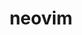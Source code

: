 ---
title: "neovim"
layout: cache
categories: [package, develop]
meta: {"versions": ["0.9.4"], "compilers": ["gcc@=10.2.1", "gcc@=7.5.0"], "oss": ["centos7", "ubuntu18.04"], "platforms": ["linux"], "targets": ["x86_64_v3"], "stacks": ["developer-tools", "developer-tools-manylinux2014", "root"], "num_specs": 14, "num_specs_by_stack": {"root": 14, "developer-tools-manylinux2014": 7, "developer-tools": 7}}
spec_details: [{"hash": "ku57zy47ttundtzof3tmow2ceoz2epyu", "compiler": "gcc@=10.2.1", "versions": ["0.9.4"], "os": "centos7", "platform": "linux", "target": "x86_64_v3", "variants": ["build_system=cmake", "build_type=Release", "generator=make", "~ipo", "~no_luajit"], "stacks": ["root", "developer-tools-manylinux2014"], "size": "-", "tarball": "https://binaries.spack.io/develop/build_cache/linux-centos7-x86_64_v3/gcc-10.2.1/neovim-0.9.4/linux-centos7-x86_64_v3-gcc-10.2.1-neovim-0.9.4-ku57zy47ttundtzof3tmow2ceoz2epyu.spack"}, {"hash": "vovlzfrps4szy2uk3nwffmh5ymwughyv", "compiler": "gcc@=10.2.1", "versions": ["0.9.4"], "os": "centos7", "platform": "linux", "target": "x86_64_v3", "variants": ["build_system=cmake", "build_type=Release", "generator=make", "~ipo", "~no_luajit"], "stacks": ["root", "developer-tools-manylinux2014"], "size": "-", "tarball": "https://binaries.spack.io/develop/build_cache/linux-centos7-x86_64_v3/gcc-10.2.1/neovim-0.9.4/linux-centos7-x86_64_v3-gcc-10.2.1-neovim-0.9.4-vovlzfrps4szy2uk3nwffmh5ymwughyv.spack"}, {"hash": "kv23jsvfge647bjzfs4tdt6guiudk2jk", "compiler": "gcc@=10.2.1", "versions": ["0.9.4"], "os": "centos7", "platform": "linux", "target": "x86_64_v3", "variants": ["build_system=cmake", "build_type=Release", "generator=make", "~ipo", "~no_luajit"], "stacks": ["root", "developer-tools-manylinux2014"], "size": "-", "tarball": "https://binaries.spack.io/develop/build_cache/linux-centos7-x86_64_v3/gcc-10.2.1/neovim-0.9.4/linux-centos7-x86_64_v3-gcc-10.2.1-neovim-0.9.4-kv23jsvfge647bjzfs4tdt6guiudk2jk.spack"}, {"hash": "23psiz7y6ipglsmey4cvosvyuosu43hr", "compiler": "gcc@=10.2.1", "versions": ["0.9.4"], "os": "centos7", "platform": "linux", "target": "x86_64_v3", "variants": ["build_system=cmake", "build_type=Release", "generator=make", "~ipo", "~no_luajit"], "stacks": ["root", "developer-tools-manylinux2014"], "size": "-", "tarball": "https://binaries.spack.io/develop/build_cache/linux-centos7-x86_64_v3/gcc-10.2.1/neovim-0.9.4/linux-centos7-x86_64_v3-gcc-10.2.1-neovim-0.9.4-23psiz7y6ipglsmey4cvosvyuosu43hr.spack"}, {"hash": "4i4ogbcdnccjisomuo3ehddhixicqvcz", "compiler": "gcc@=10.2.1", "versions": ["0.9.4"], "os": "centos7", "platform": "linux", "target": "x86_64_v3", "variants": ["build_system=cmake", "build_type=Release", "generator=make", "~ipo", "~no_luajit"], "stacks": ["root", "developer-tools-manylinux2014"], "size": "-", "tarball": "https://binaries.spack.io/develop/build_cache/linux-centos7-x86_64_v3/gcc-10.2.1/neovim-0.9.4/linux-centos7-x86_64_v3-gcc-10.2.1-neovim-0.9.4-4i4ogbcdnccjisomuo3ehddhixicqvcz.spack"}, {"hash": "pdqdntj5zwkgttyab4jsxb44hsmtsbfk", "compiler": "gcc@=10.2.1", "versions": ["0.9.4"], "os": "centos7", "platform": "linux", "target": "x86_64_v3", "variants": ["build_system=cmake", "build_type=Release", "generator=make", "~ipo", "~no_luajit"], "stacks": ["root", "developer-tools-manylinux2014"], "size": "-", "tarball": "https://binaries.spack.io/develop/build_cache/linux-centos7-x86_64_v3/gcc-10.2.1/neovim-0.9.4/linux-centos7-x86_64_v3-gcc-10.2.1-neovim-0.9.4-pdqdntj5zwkgttyab4jsxb44hsmtsbfk.spack"}, {"hash": "uoedymdpwr7tc24cxilefkfccdmnrdr7", "compiler": "gcc@=10.2.1", "versions": ["0.9.4"], "os": "centos7", "platform": "linux", "target": "x86_64_v3", "variants": ["build_system=cmake", "build_type=Release", "generator=make", "~ipo", "~no_luajit"], "stacks": ["root", "developer-tools-manylinux2014"], "size": "-", "tarball": "https://binaries.spack.io/develop/build_cache/linux-centos7-x86_64_v3/gcc-10.2.1/neovim-0.9.4/linux-centos7-x86_64_v3-gcc-10.2.1-neovim-0.9.4-uoedymdpwr7tc24cxilefkfccdmnrdr7.spack"}, {"hash": "wav6uqz67qwngkoqlc6ltdqn336z63jv", "compiler": "gcc@=7.5.0", "versions": ["0.9.4"], "os": "ubuntu18.04", "platform": "linux", "target": "x86_64_v3", "variants": ["build_system=cmake", "build_type=Release", "generator=make", "~ipo", "~no_luajit"], "stacks": ["root", "developer-tools"], "size": "-", "tarball": "https://binaries.spack.io/develop/build_cache/linux-ubuntu18.04-x86_64_v3/gcc-7.5.0/neovim-0.9.4/linux-ubuntu18.04-x86_64_v3-gcc-7.5.0-neovim-0.9.4-wav6uqz67qwngkoqlc6ltdqn336z63jv.spack"}, {"hash": "njjhkcj6qkelhiyiek2f5xj2ne2jzycb", "compiler": "gcc@=7.5.0", "versions": ["0.9.4"], "os": "ubuntu18.04", "platform": "linux", "target": "x86_64_v3", "variants": ["build_system=cmake", "build_type=Release", "generator=make", "~ipo", "~no_luajit"], "stacks": ["root", "developer-tools"], "size": "-", "tarball": "https://binaries.spack.io/develop/build_cache/linux-ubuntu18.04-x86_64_v3/gcc-7.5.0/neovim-0.9.4/linux-ubuntu18.04-x86_64_v3-gcc-7.5.0-neovim-0.9.4-njjhkcj6qkelhiyiek2f5xj2ne2jzycb.spack"}, {"hash": "w2fks4yao472ebkaajwwzq4i7flye3qe", "compiler": "gcc@=7.5.0", "versions": ["0.9.4"], "os": "ubuntu18.04", "platform": "linux", "target": "x86_64_v3", "variants": ["build_system=cmake", "build_type=Release", "generator=make", "~ipo", "~no_luajit"], "stacks": ["root", "developer-tools"], "size": "-", "tarball": "https://binaries.spack.io/develop/build_cache/linux-ubuntu18.04-x86_64_v3/gcc-7.5.0/neovim-0.9.4/linux-ubuntu18.04-x86_64_v3-gcc-7.5.0-neovim-0.9.4-w2fks4yao472ebkaajwwzq4i7flye3qe.spack"}, {"hash": "6zzx6k6rsjycfihcectobjc4vcgwbkgb", "compiler": "gcc@=7.5.0", "versions": ["0.9.4"], "os": "ubuntu18.04", "platform": "linux", "target": "x86_64_v3", "variants": ["build_system=cmake", "build_type=Release", "generator=make", "~ipo", "~no_luajit"], "stacks": ["root", "developer-tools"], "size": "-", "tarball": "https://binaries.spack.io/develop/build_cache/linux-ubuntu18.04-x86_64_v3/gcc-7.5.0/neovim-0.9.4/linux-ubuntu18.04-x86_64_v3-gcc-7.5.0-neovim-0.9.4-6zzx6k6rsjycfihcectobjc4vcgwbkgb.spack"}, {"hash": "lh77tbfld433dqntwivjfy2ixxso2hdh", "compiler": "gcc@=7.5.0", "versions": ["0.9.4"], "os": "ubuntu18.04", "platform": "linux", "target": "x86_64_v3", "variants": ["build_system=cmake", "build_type=Release", "generator=make", "~ipo", "~no_luajit"], "stacks": ["root", "developer-tools"], "size": "-", "tarball": "https://binaries.spack.io/develop/build_cache/linux-ubuntu18.04-x86_64_v3/gcc-7.5.0/neovim-0.9.4/linux-ubuntu18.04-x86_64_v3-gcc-7.5.0-neovim-0.9.4-lh77tbfld433dqntwivjfy2ixxso2hdh.spack"}, {"hash": "vkwsytpgxf5pdprz4gnq3cpfggv3rbyk", "compiler": "gcc@=7.5.0", "versions": ["0.9.4"], "os": "ubuntu18.04", "platform": "linux", "target": "x86_64_v3", "variants": ["build_system=cmake", "build_type=Release", "generator=make", "~ipo", "~no_luajit"], "stacks": ["root", "developer-tools"], "size": "-", "tarball": "https://binaries.spack.io/develop/build_cache/linux-ubuntu18.04-x86_64_v3/gcc-7.5.0/neovim-0.9.4/linux-ubuntu18.04-x86_64_v3-gcc-7.5.0-neovim-0.9.4-vkwsytpgxf5pdprz4gnq3cpfggv3rbyk.spack"}, {"hash": "k73rvqhaso4soryol6jxl7ssdxaftkjn", "compiler": "gcc@=7.5.0", "versions": ["0.9.4"], "os": "ubuntu18.04", "platform": "linux", "target": "x86_64_v3", "variants": ["build_system=cmake", "build_type=Release", "generator=make", "~ipo", "~no_luajit"], "stacks": ["root", "developer-tools"], "size": "-", "tarball": "https://binaries.spack.io/develop/build_cache/linux-ubuntu18.04-x86_64_v3/gcc-7.5.0/neovim-0.9.4/linux-ubuntu18.04-x86_64_v3-gcc-7.5.0-neovim-0.9.4-k73rvqhaso4soryol6jxl7ssdxaftkjn.spack"}]
---